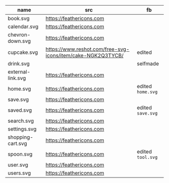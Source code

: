 | name              | src                                                         | fb                |
|-------------------|-------------------------------------------------------------|-------------------|
| book.svg          | https://feathericons.com                                    |                   |
| calendar.svg      | https://feathericons.com                                    |                   |
| chevron-down.svg  | https://feathericons.com                                    |                   |
| cupcake.svg       | https://www.reshot.com/free-svg-icons/item/cake-NGK2Q3TYCB/ | edited            |
| drink.svg         |                                                             | selfmade          |
| external-link.svg | https://feathericons.com                                    |                   |
| home.svg          | https://feathericons.com                                    | edited `home.svg` |
| save.svg          | https://feathericons.com                                    |                   |
| saved.svg         | https://feathericons.com                                    | edited `save.svg` |
| search.svg        | https://feathericons.com                                    |                   |
| settings.svg      | https://feathericons.com                                    |                   |
| shopping-cart.svg | https://feathericons.com                                    |                   |
| spoon.svg         | https://feathericons.com                                    | edited `tool.svg` |
| user.svg          | https://feathericons.com                                    |                   |
| users.svg         | https://feathericons.com                                    |                   | 